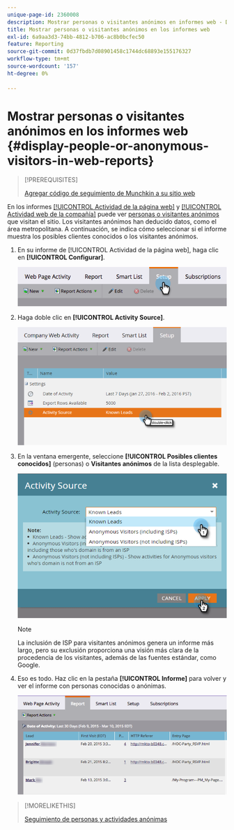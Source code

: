 ```yaml
---
unique-page-id: 2360008
description: Mostrar personas o visitantes anónimos en informes web - Documentos de Marketo - Documentación del producto
title: Mostrar personas o visitantes anónimos en los informes web
exl-id: 6a9aa3d3-74bb-4812-b706-ac8b0bcfec50
feature: Reporting
source-git-commit: 0d37fbdb7d08901458c1744dc68893e155176327
workflow-type: tm+mt
source-wordcount: '157'
ht-degree: 0%

---
```


# Mostrar personas o visitantes anónimos en los informes web {#display-people-or-anonymous-visitors-in-web-reports}

>[!PREREQUISITES]
>
>[Agregar código de seguimiento de Munchkin a su sitio web](/help/marketo/product-docs/administration/additional-integrations/add-munchkin-tracking-code-to-your-website.md)

En los informes [[!UICONTROL Actividad de la página web]](/help/marketo/product-docs/reporting/basic-reporting/report-types/web-page-activity-report.md) y [[!UICONTROL Actividad web de la compañía]](/help/marketo/product-docs/reporting/basic-reporting/report-types/company-web-activity-report.md) puede ver [personas o visitantes anónimos](/help/marketo/product-docs/core-marketo-concepts/smart-lists-and-static-lists/managing-people-in-smart-lists/understanding-anonymous-activity-and-people.md) que visitan el sitio. Los visitantes anónimos han deducido datos, como el área metropolitana.  A continuación, se indica cómo seleccionar si el informe muestra los posibles clientes conocidos o los visitantes anónimos.

1. En su informe de [!UICONTROL Actividad de la página web], haga clic en **[!UICONTROL Configurar]**.

   ![](assets/image2015-3-10-11-3a43-3a13.png)

1. Haga doble clic en **[!UICONTROL Activity Source]**.

   ![](assets/image2016-2-2-14-3a5-3a59.png)

1. En la ventana emergente, seleccione **[!UICONTROL Posibles clientes conocidos]** (personas) o **Visitantes anónimos** de la lista desplegable.

   ![](assets/image2016-2-2-14-3a7-3a8.png)

   >[!NOTE]
   >
   >La inclusión de ISP para visitantes anónimos genera un informe más largo, pero su exclusión proporciona una visión más clara de la procedencia de los visitantes, además de las fuentes estándar, como Google.

1. Eso es todo. Haz clic en la pestaña **[!UICONTROL Informe]** para volver y ver el informe con personas conocidas o anónimas.

   ![](assets/image2015-3-10-11-3a48-3a36.png)

>[!MORELIKETHIS]
>
>[Seguimiento de personas y actividades anónimas](/help/marketo/product-docs/reporting/basic-reporting/report-activity/tracking-anonymous-activity-and-people.md)
